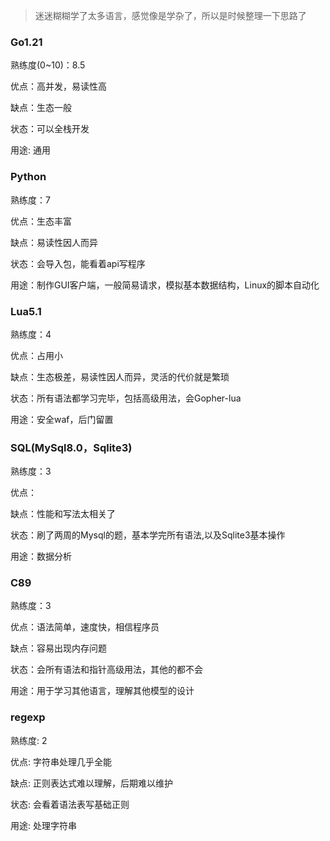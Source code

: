 > 迷迷糊糊学了太多语言，感觉像是学杂了，所以是时候整理一下思路了

### Go1.21

熟练度(0~10)：8.5

优点：高并发，易读性高

缺点：生态一般

状态：可以全栈开发

用途: 通用

### Python

熟练度：7

优点：生态丰富

缺点：易读性因人而异

状态：会导入包，能看着api写程序

用途：制作GUI客户端，一般简易请求，模拟基本数据结构，Linux的脚本自动化

### Lua5.1

熟练度：4

优点：占用小

缺点：生态极差，易读性因人而异，灵活的代价就是繁琐

状态：所有语法都学习完毕，包括高级用法，会Gopher-lua

用途：安全waf，后门留置

### SQL(MySql8.0，Sqlite3)

熟练度：3

优点：

缺点：性能和写法太相关了

状态：刷了两周的Mysql的题，基本学完所有语法,以及Sqlite3基本操作

用途：数据分析

### C89

熟练度：3

优点：语法简单，速度快，相信程序员

缺点：容易出现内存问题

状态：会所有语法和指针高级用法，其他的都不会

用途：用于学习其他语言，理解其他模型的设计

### regexp

熟练度: 2

优点: 字符串处理几乎全能

缺点: 正则表达式难以理解，后期难以维护

状态: 会看着语法表写基础正则

用途: 处理字符串
